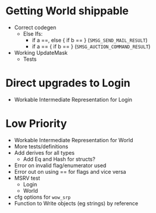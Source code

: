 # Getting World shippable

* Correct codegen
  * Else Ifs:
    - if a ==, else { if b ==  } (`SMSG_SEND_MAIL_RESULT`)
    - if a == { if b == } (`SMSG_AUCTION_COMMAND_RESULT`)
* Working UpdateMask
  * Tests

# Direct upgrades to Login

* Workable Intermediate Representation for Login

# Low Priority

* Workable Intermediate Representation for World
* More tests/definitions
* Add derives for all types
  * Add Eq and Hash for structs?
* Error on invalid flag/enumerator used
* Error out on using == for flags and vice versa
* MSRV test
  * Login
  * World
* cfg options for `wow_srp`
* Function to Write objects (eg strings) by reference
